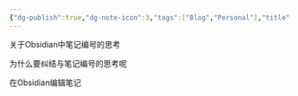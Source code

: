```yaml
---
{"dg-publish":true,"dg-note-icon":3,"tags":["Blog","Personal"],"title":null,"permalink":"/🌑Journal_手札/严选/Obsidian/Obsidian笔记编号/","dgPassFrontmatter":true,"noteIcon":3,"created":"2024-09-17T15:04:18.993+08:00","updated":"2024-09-17T15:32:49.039+08:00"}
---
```


关于Obsidian中笔记编号的思考

为什么要纠结与笔记编号的思考呢

在Obsidian编辑笔记